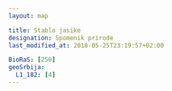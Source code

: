 ```yaml
---
layout: map

title: Stablo jasike
designation: Spomenik prirode
last_modified_at: 2018-05-25T23:19:57+02:00

BioRaS: [250]
geoSrbija:
  L1_182: [4]
---
```

